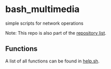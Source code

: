 # bash_multimedia
simple scripts for network operations

Note: This repo is also part of the [repository list](https://github.com/peterweissig/bash_repo).

## Functions
A list of all functions can be found in [help.sh](scripts/help.sh).
